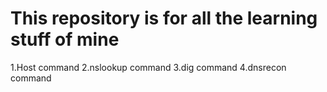 # This repository is for all the learning stuff of mine

1.Host command
2.nslookup command
3.dig command
4.dnsrecon command
